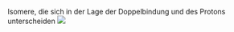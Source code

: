 Isomere, die sich in der Lage der Doppelbindung und des Protons unterscheiden 
![](Pasted%20image%2020231221173302.png)
